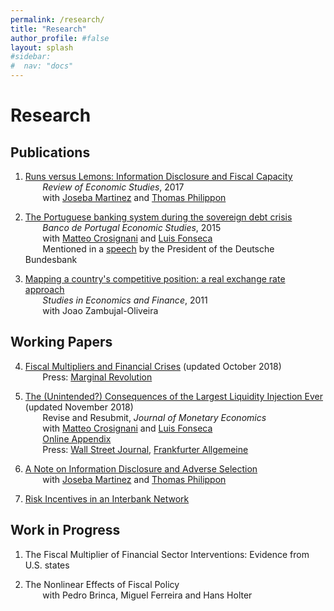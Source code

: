 ```yaml
---
permalink: /research/
title: "Research"
author_profile: #false
layout: splash
#sidebar:
#  nav: "docs"
---
```


# Research

## Publications
1. [Runs versus Lemons: Information Disclosure and Fiscal Capacity](https://mfariacastro.github.io/files/runs_versus_lemons.pdf)  
&nbsp;&nbsp;&nbsp;&nbsp;&nbsp;&nbsp; *Review of Economic Studies*, 2017  
&nbsp;&nbsp;&nbsp;&nbsp;&nbsp;&nbsp; with [Joseba Martinez](http://www.josebamartinez.me/) and [Thomas Philippon](http://pages.stern.nyu.edu/~tphilipp/) 

2. [The Portuguese banking system during the sovereign debt crisis](https://mfariacastro.github.io/files/CCF2015.pdf)  
&nbsp;&nbsp;&nbsp;&nbsp;&nbsp;&nbsp; *Banco de Portugal Economic Studies*, 2015  
&nbsp;&nbsp;&nbsp;&nbsp;&nbsp;&nbsp; with [Matteo Crosignani](http://matteocrosignani.com/) and [Luis Fonseca](http://www.luispfonseca.com/)  
&nbsp;&nbsp;&nbsp;&nbsp;&nbsp;&nbsp; Mentioned in a [speech](https://www.bundesbank.de/Redaktion/EN/Reden/2015/2015_12_10_weidmann.html) by the President of the Deutsche Bundesbank

3. [Mapping a country's competitive position: a real exchange rate approach](http://www.emeraldinsight.com/doi/abs/10.1108/10867371111141981)  
&nbsp;&nbsp;&nbsp;&nbsp;&nbsp;&nbsp; *Studies in Economics and Finance*, 2011  
&nbsp;&nbsp;&nbsp;&nbsp;&nbsp;&nbsp; with Joao Zambujal-Oliveira

## Working Papers

4. [Fiscal Multipliers and Financial Crises](https://s3.amazonaws.com/real.stlouisfed.org/wp/2018/2018-023.pdf)  (updated October 2018) <br/>
&nbsp;&nbsp;&nbsp;&nbsp;&nbsp;&nbsp; Press: [Marginal Revolution](http://marginalrevolution.com/marginalrevolution/2016/11/kind-countercyclical-fiscal-policy-best.html)  

5. [The (Unintended?) Consequences of the Largest Liquidity Injection Ever](https://s3.amazonaws.com/real.stlouisfed.org/wp/2017/2017-039.pdf) (updated November 2018) <br/>
&nbsp;&nbsp;&nbsp;&nbsp;&nbsp;&nbsp; Revise and Resubmit, *Journal of Monetary Economics*  
&nbsp;&nbsp;&nbsp;&nbsp;&nbsp;&nbsp; with [Matteo Crosignani](http://matteocrosignani.com/) and [Luis Fonseca](http://www.luispfonseca.com/)  
&nbsp;&nbsp;&nbsp;&nbsp;&nbsp;&nbsp; [Online Appendix](https://mfariacastro.github.io/files/CCF_OA.pdf) <br/>
&nbsp;&nbsp;&nbsp;&nbsp;&nbsp;&nbsp; Press: [Wall Street Journal](https://www.wsj.com/articles/fed-paper-looks-at-unintended-consequences-of-largest-liquidity-injection-ever-1486748614), [Frankfurter Allgemeine](http://blogs.faz.net/fazit/2016/01/06/was-kann-die-ezb-7140/) 

6. [A Note on Information Disclosure and Adverse Selection](https://mfariacastro.github.io/files/Note_Information_Disclosure.pdf)  
&nbsp;&nbsp;&nbsp;&nbsp;&nbsp;&nbsp; with [Joseba Martinez](http://www.josebamartinez.me/) and [Thomas Philippon](http://pages.stern.nyu.edu/~tphilipp/)  

7. [Risk Incentives in an Interbank Network](https://mfariacastro.github.io/files/interbank_networks.pdf) 


## Work in Progress
1. The Fiscal Multiplier of Financial Sector Interventions: Evidence from U.S. states  

2. The Nonlinear Effects of Fiscal Policy <br/>
&nbsp;&nbsp;&nbsp;&nbsp;&nbsp;&nbsp; with Pedro Brinca, Miguel Ferreira and Hans Holter



